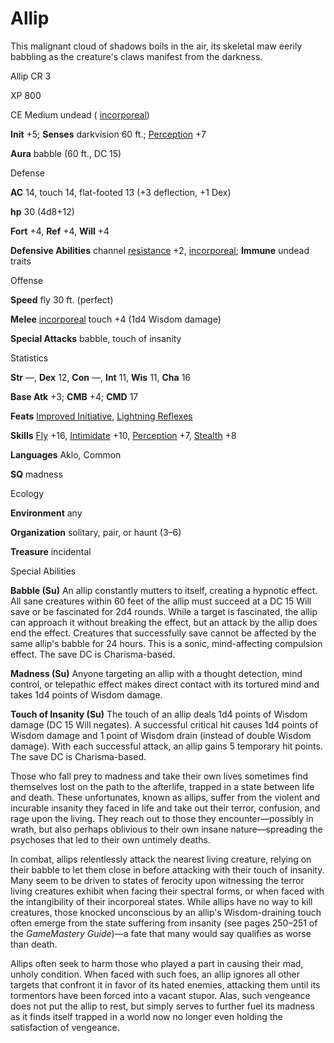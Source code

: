 # Allip

This malignant cloud of shadows boils in the air, its skeletal maw eerily babbling as the creature's claws manifest from the darkness.

Allip CR 3

XP 800

CE Medium undead ( [incorporeal](monsters/creatureTypes#_incorporeal-subtype))

**Init** +5; **Senses** darkvision 60 ft.; [Perception](skills/perception#_perception) +7

**Aura** babble (60 ft., DC 15)

Defense

**AC** 14, touch 14, flat-footed 13 (+3 deflection, +1 Dex)

**hp** 30 (4d8+12)

**Fort** +4, **Ref** +4, **Will** +4

**Defensive Abilities** channel [resistance](monsters/universalMonsterRules#_resistance) +2, [incorporeal](monsters/creatureTypes#_incorporeal-subtype); **Immune** undead traits

Offense

**Speed** fly 30 ft. (perfect)

**Melee** [incorporeal](monsters/creatureTypes#_incorporeal-subtype) touch +4 (1d4 Wisdom damage)

**Special Attacks** babble, touch of insanity

Statistics

**Str** —, **Dex** 12, **Con** —, **Int** 11, **Wis** 11, **Cha** 16

**Base Atk** +3; **CMB** +4; **CMD** 17

**Feats** [Improved Initiative](feats#_improved-initiative), [Lightning Reflexes](feats#_lightning-reflexes)

**Skills** [Fly](skills/fly#_fly) +16, [Intimidate](skills/intimidate#_intimidate) +10, [Perception](skills/perception#_perception) +7, [Stealth](skills/stealth#_stealth) +8

**Languages** Aklo, Common

**SQ** madness

Ecology

**Environment** any

**Organization** solitary, pair, or haunt (3–6)

**Treasure** incidental

Special Abilities

**Babble (Su)** An allip constantly mutters to itself, creating a hypnotic effect. All sane creatures within 60 feet of the allip must succeed at a DC 15 Will save or be fascinated for 2d4 rounds. While a target is fascinated, the allip can approach it without breaking the effect, but an attack by the allip does end the effect. Creatures that successfully save cannot be affected by the same allip's babble for 24 hours. This is a sonic, mind-affecting compulsion effect. The save DC is Charisma-based.

**Madness (Su)** Anyone targeting an allip with a thought detection, mind control, or telepathic effect makes direct contact with its tortured mind and takes 1d4 points of Wisdom damage.

**Touch of Insanity (Su)** The touch of an allip deals 1d4 points of Wisdom damage (DC 15 Will negates). A successful critical hit causes 1d4 points of Wisdom damage and 1 point of Wisdom drain (instead of double Wisdom damage). With each successful attack, an allip gains 5 temporary hit points. The save DC is Charisma-based.

Those who fall prey to madness and take their own lives sometimes find themselves lost on the path to the afterlife, trapped in a state between life and death. These unfortunates, known as allips, suffer from the violent and incurable insanity they faced in life and take out their terror, confusion, and rage upon the living. They reach out to those they encounter—possibly in wrath, but also perhaps oblivious to their own insane nature—spreading the psychoses that led to their own untimely deaths.

In combat, allips relentlessly attack the nearest living creature, relying on their babble to let them close in before attacking with their touch of insanity. Many seem to be driven to states of ferocity upon witnessing the terror living creatures exhibit when facing their spectral forms, or when faced with the intangibility of their incorporeal states. While allips have no way to kill creatures, those knocked unconscious by an allip's Wisdom-draining touch often emerge from the state suffering from insanity (see pages 250–251 of the _GameMastery Guide_)—a fate that many would say qualifies as worse than death.

Allips often seek to harm those who played a part in causing their mad, unholy condition. When faced with such foes, an allip ignores all other targets that confront it in favor of its hated enemies, attacking them until its tormentors have been forced into a vacant stupor. Alas, such vengeance does not put the allip to rest, but simply serves to further fuel its madness as it finds itself trapped in a world now no longer even holding the satisfaction of vengeance.

